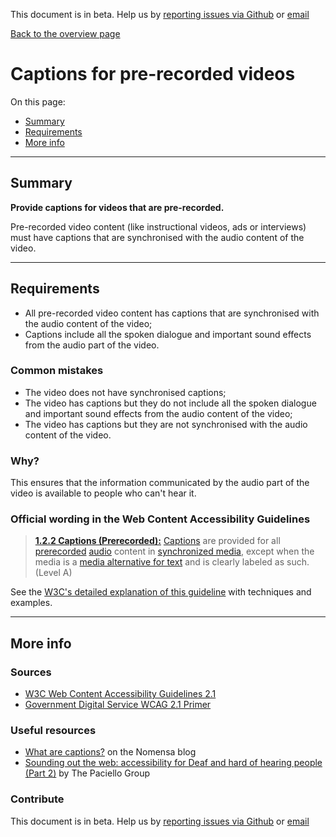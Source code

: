 This document is in beta. Help us by [reporting issues via Github](https://github.com/theappbusiness/accessibility-guidelines) or [email](mailto:jeanfrancois@theappbusiness.com)

[Back to the overview page](./../index.html)

# Captions for pre-recorded videos

On this page:

- [Summary](#summary)
- [Requirements](#requirements)
- [More info](#more-info)

---

## Summary

**Provide captions for videos that are pre-recorded.**

Pre-recorded video content (like instructional videos, ads or interviews) must have captions that are synchronised with the audio content of the video.

---

## Requirements

- All pre-recorded video content has captions that are synchronised with the audio content of the video;
- Captions include all the spoken dialogue and important sound effects from the audio part of the video.

### Common mistakes

- The video does not have synchronised captions;
- The video has captions but they do not include all the spoken dialogue and important sound effects from the audio content of the video;
- The video has captions but they are not synchronised with the audio content of the video.

### Why?

This ensures that the information communicated by the audio part of the video is available to people who can't hear it.

### Official wording in the Web Content Accessibility Guidelines

> [**1.2.2 Captions (Prerecorded):**](https://www.w3.org/TR/UNDERSTANDING-WCAG20/media-equiv-captions.html) [Captions](https://www.w3.org/TR/UNDERSTANDING-WCAG20/media-equiv-captions.html#captionsdef) are provided for all [prerecorded](https://www.w3.org/TR/UNDERSTANDING-WCAG20/media-equiv-captions.html#prerecordeddef) [audio](https://www.w3.org/TR/UNDERSTANDING-WCAG20/media-equiv-captions.html#audiodef) content in [synchronized media](https://www.w3.org/TR/UNDERSTANDING-WCAG20/media-equiv-captions.html#synchronizedmediadef), except when the media is a [media alternative for text](https://www.w3.org/TR/UNDERSTANDING-WCAG20/media-equiv-captions.html#multimedia-alt-textdef) and is clearly labeled as such. (Level A)

See the [W3C's detailed explanation of this guideline](https://www.w3.org/TR/UNDERSTANDING-WCAG20/media-equiv-captions.html) with techniques and examples.

---

## More info

### Sources

- [W3C Web Content Accessibility Guidelines 2.1](https://www.w3.org/TR/WCAG21/)
- [Government Digital Service WCAG 2.1 Primer](https://alphagov.github.io/wcag-primer/)

### Useful resources

- [What are captions?](https://www.nomensa.com/blog/2010/what-are-captions) on the Nomensa blog
- [Sounding out the web: accessibility for Deaf and hard of hearing people (Part 2)](https://www.paciellogroup.com/blog/2017/03/sounding-out-the-web-accessibility-for-deaf-and-hard-of-hearing-people-part-2/) by The Paciello Group

### Contribute

This document is in beta. Help us by [reporting issues via Github](https://github.com/theappbusiness/accessibility-guidelines) or [email](mailto:jeanfrancois@theappbusiness.com)
